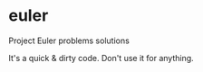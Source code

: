 euler
=====

Project Euler problems solutions

It's a quick & dirty code. 
Don't use it for anything.
